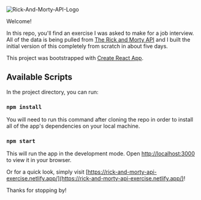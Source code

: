 ![Rick-And-Morty-API-Logo](https://github.com/ryanthomasdonald/airbus-rick-and-morty/assets/88894158/0b75030d-d550-4d39-95fd-bbf01a632997)

Welcome!

In this repo, you'll find an exercise I was asked to make for a job interview. All of the data is being pulled from [The Rick and Morty API](https://rickandmortyapi.com/) and I built the initial version of this completely from scratch in about five days.

This project was bootstrapped with [Create React App](https://github.com/facebook/create-react-app).

## Available Scripts

In the project directory, you can run:

### `npm install`

You will need to run this command after cloning the repo in order to install all of the app's dependencies on your local machine.

### `npm start`

This will run the app in the development mode. Open [http://localhost:3000](http://localhost:3000) to view it in your browser.

Or for a quick look, simply visit [https://rick-and-morty-api-exercise.netlify.app/](https://rick-and-morty-api-exercise.netlify.app/)!

Thanks for stopping by!
